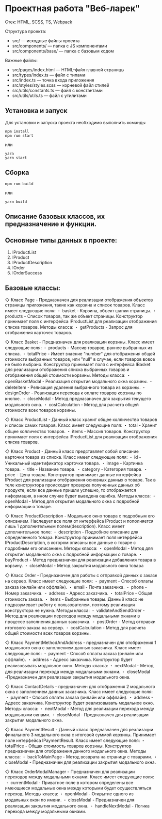 # Проектная работа "Веб-ларек"

Стек: HTML, SCSS, TS, Webpack

Структура проекта:
- src/ — исходные файлы проекта
- src/components/ — папка с JS компонентами
- src/components/base/ — папка с базовым кодом

Важные файлы:
- src/pages/index.html — HTML-файл главной страницы
- src/types/index.ts — файл с типами
- src/index.ts — точка входа приложения
- src/styles/styles.scss — корневой файл стилей
- src/utils/constants.ts — файл с константами
- src/utils/utils.ts — файл с утилитами

## Установка и запуск
Для установки и запуска проекта необходимо выполнить команды

```
npm install
npm run start
```

или

```
yarn
yarn start
```
## Сборка

```
npm run build
```

или

```
yarn build
```
## Описание базовых классов, их предназначение и функции.

## Основные типы данных в проекте:

  1. IProductList
  2. IProduct
  3. IProductDescription
  4. IOrder
  5. IOrderSuccess

## Базовые классы:

◇ Класс Page - Предназначен для реализации отображения объектов страницы приложения, такие как корзина и список товаров.
  Класс имеет следующие поля:
    ・ basket - Корзина, объект шапки страницы.
    ・ products - Список товаров, так же объект страницы.
  Конструктор принимает поля с интерфейса IProductList для реализации отображения списка товаров.
  Методы класса:
    ・ getProducts - Запрос для отображения карточек товаров.

◇ Класс Basket - Предназначен для реализации корзины.
  Класс имеет следующие поля:
    ・ products - Массив товаров, раннее выбранных из списка.
    ・ totalPrice - Имеет знаение "number" для отображения общей стоимости выбранных товаров, или "null" в случае, если товаров вовсе не было выбрано.
  Конструктор принимает поля с интерфейса IBasket для реализации отображения списка выбранных товаров и отображения общей стоимости корзины.
  Методы класса:
    ・ openBasketModal - Реализация открытия модального окна корзины.
    ・ deleteItem - Релизация удаления выбранного товара из корзины.
    ・ designOrder - Реализация перехода к оплате товаров корзины по кнопке.
    ・ closeModal - Метод предназаначен для закрытия текущего модального окна.
    ・ costCalculation - Метод для расчета общей стоимости всех товаров корзины.

◇ Класс ProductList - Данный класс хранит общее колличество товаров и список самих товаров.
  Класс имеет следующие поля:
    ・ total - Хранит общее колличество товаров.
    ・ items - Массив товаров.
  Конструктор принимает поля с интерфейса IProductList для реализации отображения списка товаров.

◇ Класс Product - Данный класс представляет собой описание карточки товара из списка.
  Класс имеет следующие поля:
    ・ id - Уникальный идентификатор карточки товара.
    ・ image - Картинка товара.
    ・ title - Название товара.
    ・ category - Категория товара.
    ・ price - Цена товара.
  Конструктор принимает данные интерфейса IProduct для реализации отображения основных данных о товаре. Так в теле конструктора происходит проверка полученных данных об продукте, если все данные пришли успешно, то отображается информация, в ином случае будет выведена ошибка.
  Методы класса:
    ・ openModal - Метод для открытия модального окна с подробной информации о товаре.

◇ Класс ProductDescription - Модальное окно товара с подробным его описанием. Наследует все поля от интерфейса IProduct и пополняется лишь 1 дополнительным полем(description).
  Класс имеет дополнительное поле:
    ・ description - Подробное описание для определенного товара.
  Конструктор принимает поля интерфейса IProductDescription, в котором описаны все данные о товаре с подробным его описанием.
  Методы класса:
    ・ openModal - Метод для открытия модального окна с подробной информации о товаре.
    ・ buyProduct - Метод предназначен для реализации добавления товара в корзину.
    ・ closeModal - Метод закрытия модального окна товара

◇ Класс Order - Предназначен для работы с отправкой данных о заказе на сервер.
  Класс имеет следующие поля:
    ・ payment - Способ оплаты заказа (онлайн или оффлайн).
    ・ email - Почта заказчика.
    ・ phone - Номер заказчика.
    ・ address - Адресс заказчика.
    ・ totalPrice - Общая стоимость заказа.
    ・ items - Выбранные товары.
  Данный класс не подразумевает работу с пользователем, поэтому реализация конструктора не нужна.
  Методы класса:
    ・ validateAndSendOrder - Метод для реализации переходов между модальными окнами в процессе заполнения данных заказчика.
    ・ postOrder - Метод отправки итогового заказа на сервер.
    ・ costCalculation - Метод для расчета общей стоимости всех товаров корзины.

◇ Класс PaymentMethodAndAddress - предназначен для отображения 1 модального окна с заполнением данных заказчика.
  Класс имеет следующие поля:
   ・ payment - Способ оплаты заказа (онлайн или оффлайн).
   ・ address - Адресс заказчика.
  Конструктор будет реализовывать модальное окно.
  Методы класса:
   ・ nextModal - Метод для реализации перехода между модальными окнами.
   ・ closeModal -Предназначен для реализации закрытия модального окна.

◇ Класс ContactDetails - предназначен для отображения 2 модального окна с заполнением данных заказчика.
  Класс имеет следующие поля:
   ・ payment - Способ оплаты заказа (онлайн или оффлайн).
   ・ address - Адресс заказчика.
  Конструктор будет реализовывать модальное окно. 
  Методы класса:
   ・ nextModal - Метод для реализации перехода между модальными окнами.
   ・ closeModal - Предназначен для реализации закрытия модального окна.

◇ Класс PaymentResult - Данный класс предназначен для реализации финального 3 модального окна с итоговой суммой корзины.  Принимает поле интерфейса IPaymentResult.
  Класс имеет следующие поля:
   ・ totalPrice - Общая стоимость товаров корзины.
  Конструктор предназначен для отображения данного модального окна.
  Методы класса:
   ・ backToMainPage - Метод возврата на страницу с товарами.
   ・ closeModal - Предназначен для реализации закрытия модального окна.

◇ Класс OrderModalManager - Предназначен для реализации переходов между модальными окнами.
  Класс имеет следующие поля:
   ・ currentModal - Приватное поле в котором определены все имеющиеся модальные окна между которыми будет осуществляться переход.
  Методы класса:
   ・ openModal - Открытие одного из модальных окон по имени.
   ・ closeModal - Предназначен для реализации закрытия модального окна.
   ・ handleNextModal - Логика перехода между модальными окнами.

    

